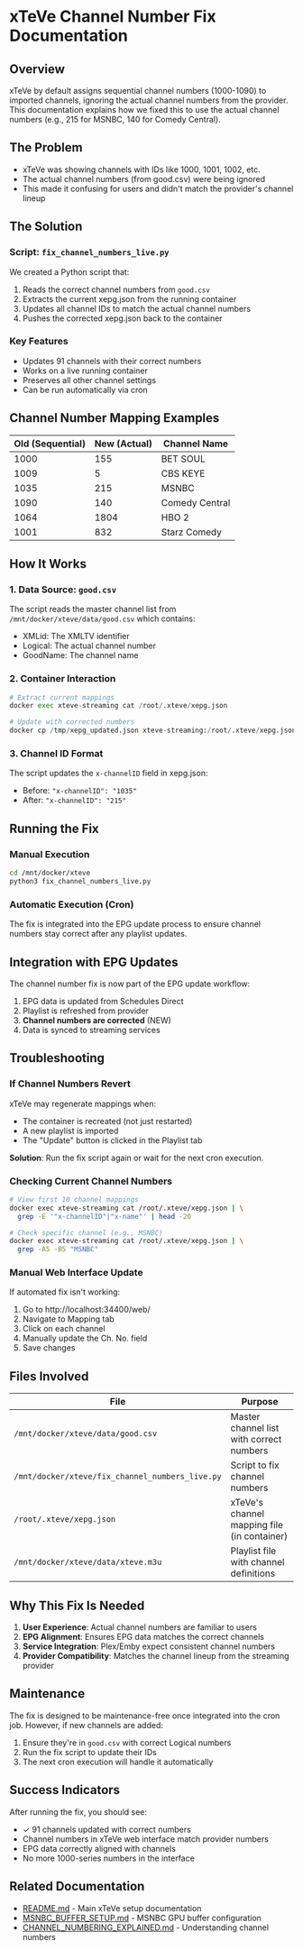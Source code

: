 # xTeVe Channel Number Fix Documentation

## Overview
xTeVe by default assigns sequential channel numbers (1000-1090) to imported channels, ignoring the actual channel numbers from the provider. This documentation explains how we fixed this to use the actual channel numbers (e.g., 215 for MSNBC, 140 for Comedy Central).

## The Problem
- xTeVe was showing channels with IDs like 1000, 1001, 1002, etc.
- The actual channel numbers (from good.csv) were being ignored
- This made it confusing for users and didn't match the provider's channel lineup

## The Solution

### Script: `fix_channel_numbers_live.py`
We created a Python script that:
1. Reads the correct channel numbers from `good.csv`
2. Extracts the current xepg.json from the running container
3. Updates all channel IDs to match the actual channel numbers
4. Pushes the corrected xepg.json back to the container

### Key Features
- Updates 91 channels with their correct numbers
- Works on a live running container
- Preserves all other channel settings
- Can be run automatically via cron

## Channel Number Mapping Examples

| Old (Sequential) | New (Actual) | Channel Name |
|-----------------|--------------|--------------|
| 1000 | 155 | BET SOUL |
| 1009 | 5 | CBS KEYE |
| 1035 | 215 | MSNBC |
| 1090 | 140 | Comedy Central |
| 1064 | 1804 | HBO 2 |
| 1001 | 832 | Starz Comedy |

## How It Works

### 1. Data Source: `good.csv`
The script reads the master channel list from `/mnt/docker/xteve/data/good.csv` which contains:
- XMLid: The XMLTV identifier
- Logical: The actual channel number
- GoodName: The channel name

### 2. Container Interaction
```python
# Extract current mappings
docker exec xteve-streaming cat /root/.xteve/xepg.json

# Update with corrected numbers
docker cp /tmp/xepg_updated.json xteve-streaming:/root/.xteve/xepg.json
```

### 3. Channel ID Format
The script updates the `x-channelID` field in xepg.json:
- Before: `"x-channelID": "1035"`
- After: `"x-channelID": "215"`

## Running the Fix

### Manual Execution
```bash
cd /mnt/docker/xteve
python3 fix_channel_numbers_live.py
```

### Automatic Execution (Cron)
The fix is integrated into the EPG update process to ensure channel numbers stay correct after any playlist updates.

## Integration with EPG Updates

The channel number fix is now part of the EPG update workflow:
1. EPG data is updated from Schedules Direct
2. Playlist is refreshed from provider
3. **Channel numbers are corrected** (NEW)
4. Data is synced to streaming services

## Troubleshooting

### If Channel Numbers Revert
xTeVe may regenerate mappings when:
- The container is recreated (not just restarted)
- A new playlist is imported
- The "Update" button is clicked in the Playlist tab

**Solution**: Run the fix script again or wait for the next cron execution.

### Checking Current Channel Numbers
```bash
# View first 10 channel mappings
docker exec xteve-streaming cat /root/.xteve/xepg.json | \
  grep -E '"x-channelID"|"x-name"' | head -20

# Check specific channel (e.g., MSNBC)
docker exec xteve-streaming cat /root/.xteve/xepg.json | \
  grep -A5 -B5 "MSNBC"
```

### Manual Web Interface Update
If automated fix isn't working:
1. Go to http://localhost:34400/web/
2. Navigate to Mapping tab
3. Click on each channel
4. Manually update the Ch. No. field
5. Save changes

## Files Involved

| File | Purpose |
|------|---------|
| `/mnt/docker/xteve/data/good.csv` | Master channel list with correct numbers |
| `/mnt/docker/xteve/fix_channel_numbers_live.py` | Script to fix channel numbers |
| `/root/.xteve/xepg.json` | xTeVe's channel mapping file (in container) |
| `/mnt/docker/xteve/data/xteve.m3u` | Playlist file with channel definitions |

## Why This Fix Is Needed

1. **User Experience**: Actual channel numbers are familiar to users
2. **EPG Alignment**: Ensures EPG data matches the correct channels
3. **Service Integration**: Plex/Emby expect consistent channel numbers
4. **Provider Compatibility**: Matches the channel lineup from the streaming provider

## Maintenance

The fix is designed to be maintenance-free once integrated into the cron job. However, if new channels are added:
1. Ensure they're in `good.csv` with correct Logical numbers
2. Run the fix script to update their IDs
3. The next cron execution will handle it automatically

## Success Indicators

After running the fix, you should see:
- ✓ 91 channels updated with correct numbers
- Channel numbers in xTeVe web interface match provider numbers
- EPG data correctly aligned with channels
- No more 1000-series numbers in the interface

## Related Documentation
- [README.md](README.md) - Main xTeVe setup documentation
- [MSNBC_BUFFER_SETUP.md](MSNBC_BUFFER_SETUP.md) - MSNBC GPU buffer configuration
- [CHANNEL_NUMBERING_EXPLAINED.md](CHANNEL_NUMBERING_EXPLAINED.md) - Understanding channel numbers